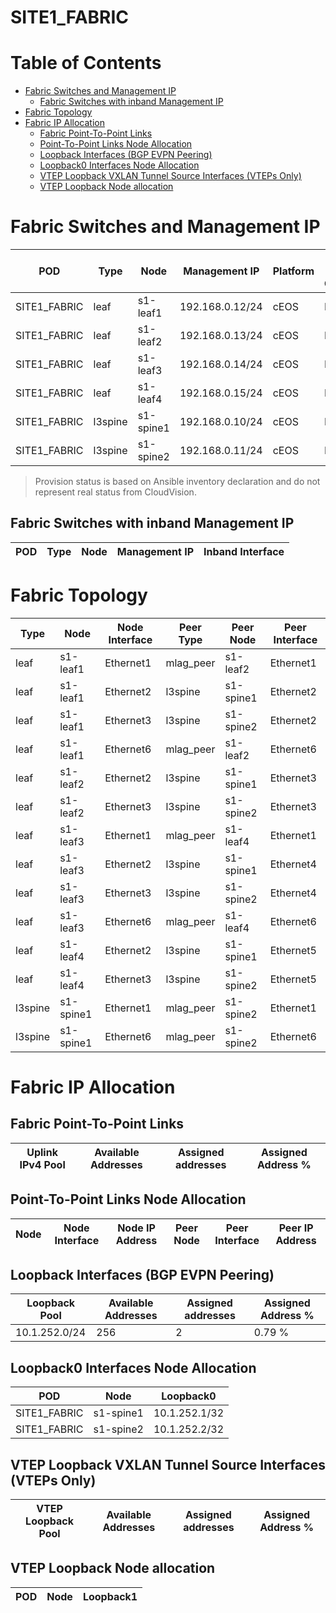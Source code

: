 # SITE1_FABRIC

# Table of Contents

- [Fabric Switches and Management IP](#fabric-switches-and-management-ip)
  - [Fabric Switches with inband Management IP](#fabric-switches-with-inband-management-ip)
- [Fabric Topology](#fabric-topology)
- [Fabric IP Allocation](#fabric-ip-allocation)
  - [Fabric Point-To-Point Links](#fabric-point-to-point-links)
  - [Point-To-Point Links Node Allocation](#point-to-point-links-node-allocation)
  - [Loopback Interfaces (BGP EVPN Peering)](#loopback-interfaces-bgp-evpn-peering)
  - [Loopback0 Interfaces Node Allocation](#loopback0-interfaces-node-allocation)
  - [VTEP Loopback VXLAN Tunnel Source Interfaces (VTEPs Only)](#vtep-loopback-vxlan-tunnel-source-interfaces-vteps-only)
  - [VTEP Loopback Node allocation](#vtep-loopback-node-allocation)

# Fabric Switches and Management IP

| POD | Type | Node | Management IP | Platform | Provisioned in CloudVision |
| --- | ---- | ---- | ------------- | -------- | -------------------------- |
| SITE1_FABRIC | leaf | s1-leaf1 | 192.168.0.12/24 | cEOS | Provisioned |
| SITE1_FABRIC | leaf | s1-leaf2 | 192.168.0.13/24 | cEOS | Provisioned |
| SITE1_FABRIC | leaf | s1-leaf3 | 192.168.0.14/24 | cEOS | Provisioned |
| SITE1_FABRIC | leaf | s1-leaf4 | 192.168.0.15/24 | cEOS | Provisioned |
| SITE1_FABRIC | l3spine | s1-spine1 | 192.168.0.10/24 | cEOS | Provisioned |
| SITE1_FABRIC | l3spine | s1-spine2 | 192.168.0.11/24 | cEOS | Provisioned |

> Provision status is based on Ansible inventory declaration and do not represent real status from CloudVision.

## Fabric Switches with inband Management IP
| POD | Type | Node | Management IP | Inband Interface |
| --- | ---- | ---- | ------------- | ---------------- |

# Fabric Topology

| Type | Node | Node Interface | Peer Type | Peer Node | Peer Interface |
| ---- | ---- | -------------- | --------- | ----------| -------------- |
| leaf | s1-leaf1 | Ethernet1 | mlag_peer | s1-leaf2 | Ethernet1 |
| leaf | s1-leaf1 | Ethernet2 | l3spine | s1-spine1 | Ethernet2 |
| leaf | s1-leaf1 | Ethernet3 | l3spine | s1-spine2 | Ethernet2 |
| leaf | s1-leaf1 | Ethernet6 | mlag_peer | s1-leaf2 | Ethernet6 |
| leaf | s1-leaf2 | Ethernet2 | l3spine | s1-spine1 | Ethernet3 |
| leaf | s1-leaf2 | Ethernet3 | l3spine | s1-spine2 | Ethernet3 |
| leaf | s1-leaf3 | Ethernet1 | mlag_peer | s1-leaf4 | Ethernet1 |
| leaf | s1-leaf3 | Ethernet2 | l3spine | s1-spine1 | Ethernet4 |
| leaf | s1-leaf3 | Ethernet3 | l3spine | s1-spine2 | Ethernet4 |
| leaf | s1-leaf3 | Ethernet6 | mlag_peer | s1-leaf4 | Ethernet6 |
| leaf | s1-leaf4 | Ethernet2 | l3spine | s1-spine1 | Ethernet5 |
| leaf | s1-leaf4 | Ethernet3 | l3spine | s1-spine2 | Ethernet5 |
| l3spine | s1-spine1 | Ethernet1 | mlag_peer | s1-spine2 | Ethernet1 |
| l3spine | s1-spine1 | Ethernet6 | mlag_peer | s1-spine2 | Ethernet6 |

# Fabric IP Allocation

## Fabric Point-To-Point Links

| Uplink IPv4 Pool | Available Addresses | Assigned addresses | Assigned Address % |
| ---------------- | ------------------- | ------------------ | ------------------ |

## Point-To-Point Links Node Allocation

| Node | Node Interface | Node IP Address | Peer Node | Peer Interface | Peer IP Address |
| ---- | -------------- | --------------- | --------- | -------------- | --------------- |

## Loopback Interfaces (BGP EVPN Peering)

| Loopback Pool | Available Addresses | Assigned addresses | Assigned Address % |
| ------------- | ------------------- | ------------------ | ------------------ |
| 10.1.252.0/24 | 256 | 2 | 0.79 % |

## Loopback0 Interfaces Node Allocation

| POD | Node | Loopback0 |
| --- | ---- | --------- |
| SITE1_FABRIC | s1-spine1 | 10.1.252.1/32 |
| SITE1_FABRIC | s1-spine2 | 10.1.252.2/32 |

## VTEP Loopback VXLAN Tunnel Source Interfaces (VTEPs Only)

| VTEP Loopback Pool | Available Addresses | Assigned addresses | Assigned Address % |
| --------------------- | ------------------- | ------------------ | ------------------ |

## VTEP Loopback Node allocation

| POD | Node | Loopback1 |
| --- | ---- | --------- |

